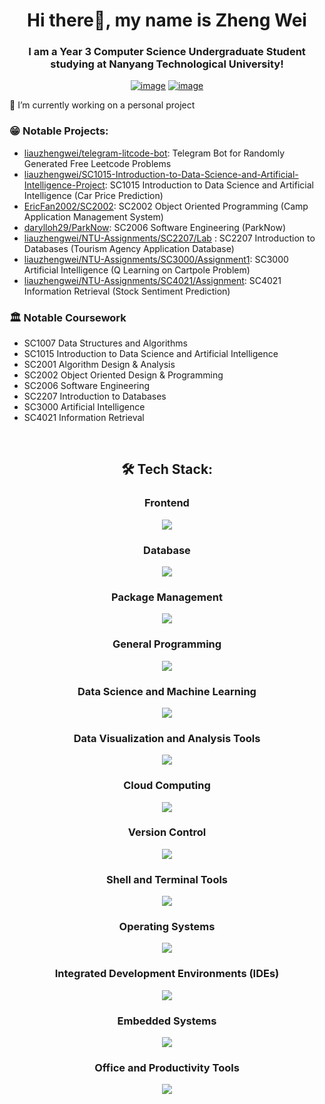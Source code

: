 <h1 align="center">Hi there👋, my name is Zheng Wei</h1>
<h3 align="center">I am a Year 3 Computer Science Undergraduate Student studying at Nanyang Technological University!</h3>
<div align="center">

[![image](https://img.shields.io/badge/LinkedIn-0077B5?style=for-the-badge&logo=linkedin&logoColor=white)](https://www.linkedin.com/in/liau-zheng-wei/)
[![image](https://img.shields.io/badge/Gmail-D14836?style=for-the-badge&logo=gmail&logoColor=white)](mailto:liauzhengwei@gmail.com)

  
</div>

🔭 I’m currently working on a personal project

### :grin: Notable Projects:
- [liauzhengwei/telegram-litcode-bot](https://github.com/liauzhengwei/telegram-litcode-bot): Telegram Bot for Randomly Generated Free Leetcode Problems
- [liauzhengwei/SC1015-Introduction-to-Data-Science-and-Artificial-Intelligence-Project](https://github.com/liauzhengwei/SC1015-Introduction-to-Data-Science-and-Artificial-Intelligence-Project): SC1015 Introduction to Data Science and Artificial Intelligence (Car Price Prediction)
- [EricFan2002/SC2002](https://github.com/EricFan2002/SC2002): SC2002 Object Oriented Programming (Camp Application Management System)
- [darylloh29/ParkNow](https://github.com/darylloh29/ParkNow): SC2006 Software Engineering (ParkNow)
- [liauzhengwei/NTU-Assignments/SC2207/Lab](https://github.com/liauzhengwei/NTU-Assignments/tree/main/SC2207/Lab) : SC2207 Introduction to Databases (Tourism Agency Application Database)
- [liauzhengwei/NTU-Assignments/SC3000/Assignment1](https://github.com/liauzhengwei/NTU-Assignments/tree/main/SC3000/Assignment1): SC3000 Artificial Intelligence (Q Learning on Cartpole Problem) 
- [liauzhengwei/NTU-Assignments/SC4021/Assignment](https://github.com/liauzhengwei/NTU-Assignments/tree/main/SC4021/Assignment): SC4021 Information Retrieval (Stock Sentiment Prediction)

### :classical_building: Notable Coursework
- SC1007 Data Structures and Algorithms
- SC1015 Introduction to Data Science and Artificial Intelligence
- SC2001 Algorithm Design & Analysis
- SC2002 Object Oriented Design & Programming
- SC2006 Software Engineering
- SC2207 Introduction to Databases
- SC3000 Artificial Intelligence
- SC4021 Information Retrieval

<br />

<h2 align="center"> 🛠 Tech Stack:</h2>

<div align="center">
  <h3>Frontend</h3>
  <p>
    <img src="https://go-skill-icons.vercel.app/api/icons?i=html,css,js,react" />
  
<h3>Database</h3>
  <p>
    <img src="https://go-skill-icons.vercel.app/api/icons?i=supabase,mysql,mongodb,bigquery" />
  </p>
<h3>Package Management</h3>
  <p>
    <img src="https://go-skill-icons.vercel.app/api/icons?i=npm,maven,cmake" />
  </p>
<h3>General Programming</h3>
  <p>
    <img src="https://go-skill-icons.vercel.app/api/icons?i=c,cpp,r,python,java,nodejs" />
  </p>
<h3>Data Science and Machine Learning</h3>
  <p>
    <img src="https://go-skill-icons.vercel.app/api/icons?i=regex,anaconda,kaggle,huggingface,jupyter,pytorch,sklearn,tensorflow,pandas,scipy,numpy,matplotlib,seaborn" />
  </p>
<h3>Data Visualization and Analysis Tools</h3>
<p>
  <img src="https://go-skill-icons.vercel.app/api/icons?i=tableau,streamlit" />
</p>
<h3>Cloud Computing</h3>
  <p>
    <img src="https://go-skill-icons.vercel.app/api/icons?i=gcp,docker" />
  </p>
<h3>Version Control</h3>
  <p>
    <img src="https://go-skill-icons.vercel.app/api/icons?i=github,git,githubcopilot" />
  </p>
<h3>Shell and Terminal Tools</h3>
  <p>
    <img src="https://go-skill-icons.vercel.app/api/icons?i=terminal,pwsh,bash,vim" />
  </p>
<h3>Operating Systems</h3>
  <p>
    <img src="https://go-skill-icons.vercel.app/api/icons?i=windows,apple,linux,wsl,ubuntu" />
  </p>
<h3>Integrated Development Environments (IDEs)</h3>
  <p>
    <img src="https://go-skill-icons.vercel.app/api/icons?i=vscode,pycharm,eclipse,idea,androidstudio" />
<h3>Embedded Systems</h3>
  <p>
    <img src="https://go-skill-icons.vercel.app/api/icons?i=raspberrypi" />
  </p>
<h3>Office and Productivity Tools</h3>
  <p>
    <img src="https://go-skill-icons.vercel.app/api/icons?i=excel,powerpoint,word,markdown,canva,chatgpt" />
  </p>
  <br />
</div>
